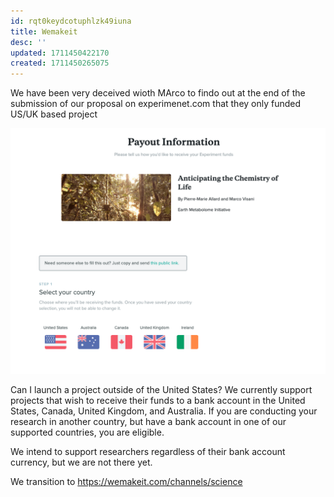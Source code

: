 ```yaml
---
id: rqt0keydcotuphlzk49iuna
title: Wemakeit
desc: ''
updated: 1711450422170
created: 1711450265075
---
```



We have been very deceived wioth MArco to findo out at the end of the submission of our proposal on experimenet.com that they only funded US/UK based project

![](/assets/images/2024-03-26-11-52-16.png)


Can I launch a project outside of the United States?
We currently support projects that wish to receive their funds to a bank account in the United States, Canada, United Kingdom, and Australia. If you are conducting your research in another country, but have a bank account in one of our supported countries, you are eligible.

We intend to support researchers regardless of their bank account currency, but we are not there yet.






We transition to https://wemakeit.com/channels/science


